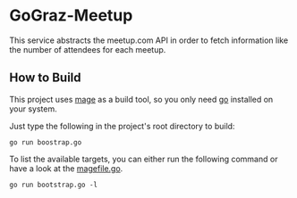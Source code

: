 # GoGraz-Meetup

This service abstracts the meetup.com API in order to fetch information like
the number of attendees for each meetup.

## How to Build

This project uses [mage][mage] as a build tool, so you only need [go][go]
installed on your system.

Just type the following in the project's root directory to build:

```shell
go run boostrap.go
```

To list the available targets, you can either run the following command or
have a look at the [magefile.go](magefile.go).

```shell
go run bootstrap.go -l
```

[go]: https://go.dev
[mage]: https://magefile.org

